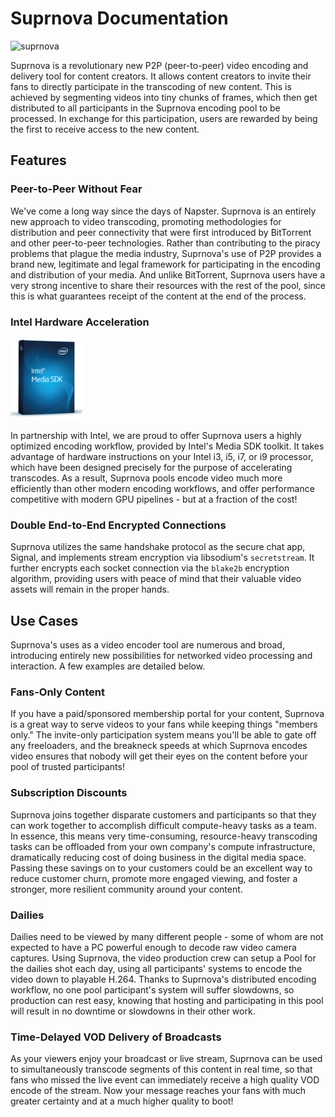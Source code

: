 # Suprnova Documentation

![suprnova](http://lims.littlstar.com/streamData/splash.png "Suprnova Logo")

Suprnova is a revolutionary new P2P (peer-to-peer) video encoding and delivery tool for content creators. It allows content creators to invite their fans to directly participate in the transcoding of new content. This is achieved by segmenting videos into tiny chunks of frames, which then get distributed to all participants in the Suprnova encoding pool to be processed. In exchange for this participation, users are rewarded by being the first to receive access to the new content.

## Features

### Peer-to-Peer Without Fear

We've come a long way since the days of Napster. Suprnova is an entirely new approach to video transcoding, promoting methodologies for distribution and peer connectivity that were first introduced by BitTorrent and other peer-to-peer technologies. Rather than contributing to the piracy problems that plague the media industry, Suprnova's use of P2P provides a brand new, legitimate and legal framework for participating in the encoding and distribution of your media. And unlike BitTorrent,
Suprnova users have a very strong incentive to share their resources with the rest of the pool, since this is what guarantees receipt of the content at the end of the process.

### Intel Hardware Acceleration

![intel](images/mediasdk.png "Intel Media SDK")

In partnership with Intel, we are proud to offer Suprnova users a highly optimized encoding workflow, provided by Intel's Media SDK toolkit. It takes advantage of hardware instructions on your Intel i3, i5, i7, or i9 processor, which have been designed precisely for the purpose of accelerating transcodes. As a result, Suprnova pools encode video much more efficiently than other modern encoding workflows, and offer performance competitive with modern GPU pipelines - but at a fraction of
the cost!

### Double End-to-End Encrypted Connections

Suprnova utilizes the same handshake protocol as the secure chat app, Signal, and implements stream encryption via libsodium's `secretstream`. It further encrypts each socket connection via the `blake2b` encryption algorithm, providing users with peace of mind that their valuable video assets will remain in the proper hands.

## Use Cases

Suprnova's uses as a video encoder tool are numerous and broad, introducing entirely new possibilities for networked video processing and interaction. A few examples are detailed below.

### Fans-Only Content

If you have a paid/sponsored membership portal for your content, Suprnova is a great way to serve videos to your fans while keeping things "members only." The invite-only participation system means you'll be able to gate off any freeloaders, and the breakneck speeds at which Suprnova encodes video ensures that nobody will get their eyes on the content before your pool of trusted participants!

### Subscription Discounts

Suprnova joins together disparate customers and participants so that they can work together to accomplish difficult compute-heavy tasks as a team. In essence, this means very time-consuming, resource-heavy transcoding tasks can be offloaded from your own company's compute infrastructure, dramatically reducing cost of doing business in the digital media space. Passing these savings on to your customers could be an excellent way to reduce customer churn, promote more engaged viewing, and foster
a stronger, more resilient community around your content.

### Dailies

Dailies need to be viewed by many different people - some of whom are not expected to have a PC powerful enough to decode raw video camera captures. Using Suprnova, the video production crew can setup a Pool for the dailies shot each day, using all participants' systems to encode the video down to playable H.264. Thanks to Suprnova's distributed encoding workflow, no one pool participant's system will suffer slowdowns, so production can rest easy, knowing that hosting and participating
in this pool will result in no downtime or slowdowns in their other work.

### Time-Delayed VOD Delivery of Broadcasts

As your viewers enjoy your broadcast or live stream, Suprnova can be used to simultaneously transcode segments of this content in real time, so that fans who missed the live event can immediately receive a high quality VOD encode of the stream. Now your message reaches your fans with much greater certainty and at a much higher quality to boot!
